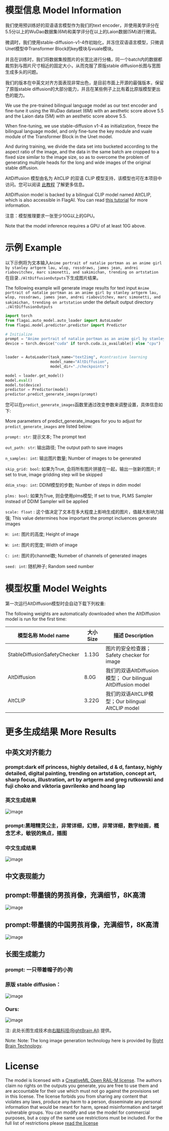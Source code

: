 
#  模型信息 Model Information

我们使用预训练好的双语语言模型作为我们的text encoder，并使用美学评分在5.5分以上的WuDao数据集(6M)和美学评分在以上的Laion数据(5M)进行微调。

微调时，我们使用stable-diffusion-v1-4作初始化，并冻住双语语言模型，只微调Unet模型中Transformer Block的key模块与vuale模块。

并且在训练时，我们将数据集按图片的长宽比进行分桶，同一个batch内的数据都裁剪到与图片尺寸相近的固定大小，从而克服了原版stable diffusion长图与宽图生成多头的问题。

我们的版本在中英文对齐方面表现非常出色，是目前市面上开源的最强版本，保留了原版stable diffusion的大部分能力，并且在某些例子上比有着比原版模型更出色的能力。

We use the pre-trained bilingual language model as our text encoder and fine-tune it using the WuDao dataset (6M) with an aesthetic score above 5.5 and the Laion data (5M) with an aesthetic score above 5.5.

When fine-tuning, we use stable-diffusion v1-4 as initialization, freeze the bilingual language model, and only fine-tune the key module and vuale module of the Transformer Block in the Unet model.

And during training, we divide the data set into bucketed according to the aspect ratio of the image, and the data in the same batch are cropped to a fixed size similar to the image size, so as to overcome the problem of generating multiple heads for the long and wide images of the original stable diffusion.

AltDiffusion 模型由名为 AltCLIP 的双语 CLIP 模型支持，该模型也可在本项目中访问。您可以阅读 [此教程](https://github.com/FlagAI-Open/FlagAI/tree/master/examples/AltCLIP/README.md) 了解更多信息。

AltDiffusion model is backed by a bilingual CLIP model named AltCLIP, which is also accessible in FlagAI. You can read [this tutorial](https://github.com/FlagAI-Open/FlagAI/tree/master/examples/AltCLIP/README.md) for more information. 

注意：模型推理要求一张至少10G以上的GPU。

Note that the model inference requires a GPU of at least 10G above.



# 示例 Example

以下示例将为文本输入`Anime portrait of natalie portman as an anime girl by stanley artgerm lau, wlop, rossdraws, james jean, andrei riabovitchev, marc simonetti, and sakimichan, trending on artstation` 在目录`./AltDiffusionOutputs`下生成图片结果。

The following example will generate image results for text input `Anime portrait of natalie portman as an anime girl by stanley artgerm lau, wlop, rossdraws, james jean, andrei riabovitchev, marc simonetti, and sakimichan, trending on artstation` under the default output directory `./AltDiffusionOutputs`

```python
import torch
from flagai.auto_model.auto_loader import AutoLoader
from flagai.model.predictor.predictor import Predictor

# Initialize 
prompt = "Anime portrait of natalie portman as an anime girl by stanley artgerm lau, wlop, rossdraws, james jean, andrei riabovitchev, marc simonetti, and sakimichan, trending on artstation"
device = torch.device("cuda" if torch.cuda.is_available() else "cpu")


loader = AutoLoader(task_name="text2img", #contrastive learning
                    model_name="AltDiffusion",
                    model_dir="./checkpoints")

model = loader.get_model()
model.eval()
model.to(device)
predictor = Predictor(model)
predictor.predict_generate_images(prompt)
```

您可以在`predict_generate_images`函数里通过改变参数来调整设置，具体信息如下:

More parameters of predict_generate_images for you to adjust for `predict_generate_images` are listed below:


`prompt: str`: 提示文本; The prompt text

`out_path: str`: 输出路径; The output path to save images

`n_samples: int`: 输出图片数量; Number of images to be generated

`skip_grid: bool`: 如果为True, 会将所有图片拼接在一起，输出一张新的图片; If set to true, image gridding step will be skipped

`ddim_step: int`: DDIM模型的步数; Number of steps in ddim model

`plms: bool`: 如果为True, 则会使用plms模型; If set to true, PLMS Sampler instead of DDIM Sampler will be applied

`scale: float` : 这个值决定了文本在多大程度上影响生成的图片，值越大影响力越强; This value determines how important the prompt incluences generate images

`H: int`: 图片的高度; Height of image

`W: int`: 图片的宽度; Width of image

`C: int`: 图片的channel数; Numeber of channels of generated images

`seed: int`: 随机种子; Random seed number 

# 模型权重 Model Weights

第一次运行AltDiffusion模型时会自动下载下列权重:

The following weights are automatically downloaded when the AltDiffusion model is run for the first time: 

| 模型名称 Model name              | 大小 Size | 描述 Description                                        |
|------------------------------|---------|-------------------------------------------------------|
| StableDiffusionSafetyChecker | 1.13G   | 图片的安全检查器；Safety checker for image                     |
| AltDiffusion                 | 8.0G    | 我们的双语AltDiffusion模型； Our bilingual AltDiffusion model |
| AltCLIP                      | 3.22G   | 我们的双语AltCLIP模型；Our bilingual AltCLIP model            |

# 更多生成结果 More Results

## 中英文对齐能力

### prompt:dark elf princess, highly detailed, d & d, fantasy, highly detailed, digital painting, trending on artstation, concept art, sharp focus, illustration, art by artgerm and greg rutkowski and fuji choko and viktoria gavrilenko and hoang lap
### 英文生成结果

![image](./imgs/en_暗黑精灵.png)

### prompt:黑暗精灵公主，非常详细，幻想，非常详细，数字绘画，概念艺术，敏锐的焦点，插图
### 中文生成结果
![image](./imgs/cn_暗黑精灵.png)

## 中文表现能力

## prompt:带墨镜的男孩肖像，充满细节，8K高清
![image](./imgs/小男孩.png)


## prompt:带墨镜的中国男孩肖像，充满细节，8K高清
![image](./imgs/cn_小男孩.png)

## 长图生成能力

### prompt: 一只带着帽子的小狗 
### 原版 stable diffusion：
![image](./imgs/多尺度狗（不好）.png)

### Ours:
![image](./imgs/多尺度狗（好）.png)

注: 此处长图生成技术由[右脑科技(RightBrain AI)](http://www.rightbrainai.com/) 提供。

Note: Note: The long image generation technology here is provided by [Right Brain Technology](http://www.rightbrainai.com/).

# License

The model is licensed with a [CreativeML Open RAIL-M license](https://huggingface.co/spaces/CompVis/stable-diffusion-license). The authors claim no rights on the outputs you generate, you are free to use them and are accountable for their use which must not go against the provisions set in this license. The license forbids you from sharing any content that violates any laws, produce any harm to a person, disseminate any personal information that would be meant for harm, spread misinformation and target vulnerable groups. You can modify and use the model for commercial purposes, but a copy of the same use restrictions must be included. For the full list of restrictions please [read the license](https://huggingface.co/spaces/CompVis/stable-diffusion-license)
